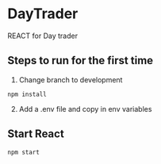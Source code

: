 # DayTrader

REACT for Day trader

## Steps to run for the first time

1. Change branch to development

```
npm install
```

2. Add a .env file and copy in env variables

## Start React

```
npm start
```
